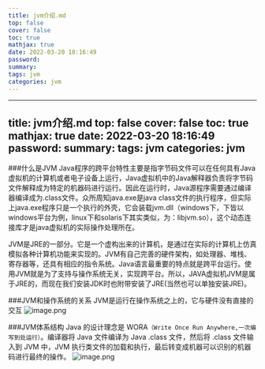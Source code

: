 ```yaml
---
title: jvm介绍.md
top: false
cover: false
toc: true
mathjax: true
date: 2022-03-20 18:16:49
password:
summary:
tags: jvm
categories: jvm
---
```

---
title: jvm介绍.md
top: false
cover: false
toc: true
mathjax: true
date: 2022-03-20 18:16:49
password:
summary:
tags: jvm
categories: jvm
---
###什么是JVM
Java程序的跨平台特性主要是指字节码文件可以在任何具有Java虚拟机的计算机或者电子设备上运行，Java虚拟机中的Java解释器负责将字节码文件解释成为特定的机器码进行运行。因此在运行时，Java源程序需要通过编译器编译成为.class文件。众所周知java.exe是java class文件的执行程序，但实际上java.exe程序只是一个执行的外壳，它会装载jvm.dll（windows下，下皆以windows平台为例，linux下和solaris下其实类似，为：libjvm.so），这个动态连接库才是java虚拟机的实际操作处理所在。

JVM是JRE的一部分。它是一个虚构出来的计算机，是通过在实际的计算机上仿真模拟各种计算机功能来实现的。JVM有自己完善的硬件架构，如处理器、堆栈、寄存器等，还具有相应的指令系统。Java语言最重要的特点就是跨平台运行。使用JVM就是为了支持与操作系统无关，实现跨平台。所以，JAVA虚拟机JVM是属于JRE的，而现在我们安装JDK时也附带安装了JRE(当然也可以单独安装JRE)。


###JVM和操作系统的关系
JVM是运行在操作系统之上的，它与硬件没有直接的交互
![image.png](https://upload-images.jianshu.io/upload_images/13965490-feac6784486ede7a.png?imageMogr2/auto-orient/strip%7CimageView2/2/w/1240)


###JVM体系结构
Java 的设计理念是 WORA`（Write Once Run Anywhere,一次编写到处运行）`。编译器将 Java 文件编译为 Java .class 文件，然后将 .class 文件输入到 JVM 中，JVM 执行类文件的加载和执行，最后转变成机器可以识别的机器码进行最终的操作。
![image.png](https://upload-images.jianshu.io/upload_images/13965490-a57f1d45a0d1d770.png?imageMogr2/auto-orient/strip%7CimageView2/2/w/1240)





